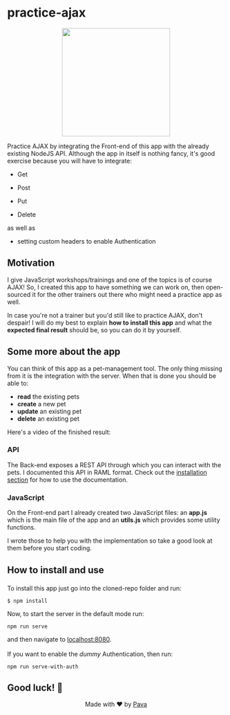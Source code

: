 
  

  

# practice-ajax

  

  

<p  align='center'>
<img  height=250  src="https://raw.githubusercontent.com/iampava/practice-ajax/master/public/images/screenshot.png" />
</p>

  

  

Practice AJAX by integrating the Front-end of this app with the already existing NodeJS API. Although the app in itself is nothing fancy, it's good exercise because you will have to integrate:

  

  

- Get

  

- Post

  

- Put

  

- Delete

  

  

as well as

  

  

- setting custom headers to enable Authentication

  

## Motivation

I give JavaScript workshops/trainings and one of the topics is of course AJAX! So, I created this app to have something we can work on, then open-sourced it for the other trainers out there who might need a practice app as well.

  

In case you're not a trainer but you'd still like to practice AJAX, don't despair! I will do my best to explain **how to install this app** and what the **expected final result** should be, so you can do it by yourself.

## Some more about the app

You can think of this app as a pet-management tool. The only thing missing from it is the integration with the server. When that is done you should be able to:
* **read** the existing pets 
* **create** a new pet
* **update** an existing pet
* **delete** an existing pet

Here's a video of the finished result:

### API
The Back-end exposes a REST API through which you can interact with the pets. I documented this API in RAML format. Check out the <a href="#installation"> installation section</a> for how to use the documentation.

### JavaScript

On the Front-end part I already created two JavaScript files: an **app.js** which is the main file of the app and an **utils.js** which provides some utility functions.

I wrote those to help you with the implementation so take a good look at them before you start coding.

## <p id="installation">How to install and use</p>

To install this app just go into the cloned-repo folder and run:

```
$ npm install
```

Now, to start the server in the default mode run: 
```
npm run serve
```
and then navigate to [localhost:8080](http://localhost:8080).  
<br/>
If you want to enable the *dummy* Authentication, then run:
```
npm run serve-with-auth
```

## Good luck! 🥂
<p align="center">
Made with ❤ by <a href="">Pava</a>
</p>
